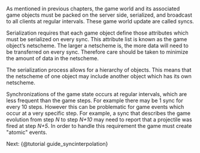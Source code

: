 As mentioned in previous chapters, the game world and its associated game objects must be packed on the server side, serialized, and broadcast to all clients at regular intervals.  These game world update are called syncs.

Serialization requires that each game object define those attributes which must be serialized on every sync.  This attribute list is known as the game object’s netscheme.  The larger a netscheme is, the more data will need to be transferred on every sync.  Therefore care should be taken to minimize the amount of data in the netscheme.

The serialization process allows for a hierarchy of objects.  This means that the netscheme of one object may include another object which has its own netscheme.

Synchronizations of the game state occurs at regular intervals, which are less frequent than the game steps.  For example there may be 1 sync for every 10 steps.  However
this can be problematic for game events which occur at a very specific step.  For example, a sync that describes the game evolution from step *N* to step *N+10* may
need to report that a projectile was fired at step *N+5*.  In order to handle this requirement the game must create "atomic" events.

Next: {@tutorial guide_syncinterpolation}

